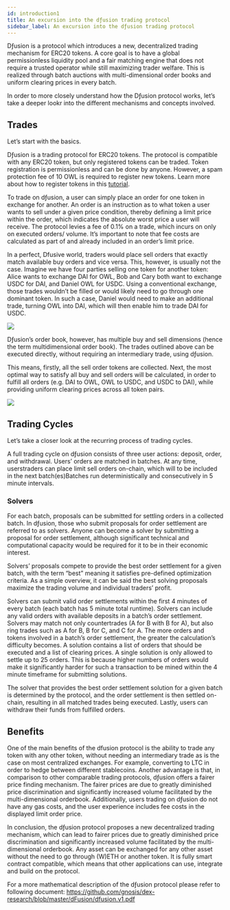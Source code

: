 ```yaml
---
id: introduction1
title: An excursion into the dƒusion trading protocol
sidebar_label: An excursion into the dƒusion trading protocol
---
```

Dƒusion is a protocol which introduces a new, decentralized trading mechanism for ERC20 tokens. A core goal is to have a global permissionless liquidity pool and a fair matching engine that does not require a trusted operator while still maximizing trader welfare. This is realized through batch auctions with multi-dimensional order books and uniform clearing prices in every batch. 

In order to more closely understand how the Dƒusion protocol works, let’s take a deeper lookr into the different mechanisms and concepts involved. 

## Trades
 Let’s start with the basics. 

Dƒusion is a trading protocol for ERC20 tokens. The protocol is compatible with any ERC20 token, but only registered tokens can be traded. Token registration is permissionless and can be done by anyone. However, a spam protection fee of 10 OWL is required to register new tokens. Learn more about how to register tokens in this <a href="addtoken1">tutorial</a>.

To trade on dƒusion, a user can simply place an order for one token in exchange for another. An order is an instruction as to what token a user wants to sell under a given price condition, thereby defining  a limit price within the order, which indicates the absolute worst price a user will receive.  The protocol levies a fee of 0.1% on a trade, which incurs on only on executed orders/ volume. It’s important to note that fee costs are calculated as part of and already included in an order’s limit price.

In a perfect, Dfusive world, traders would place sell orders that exactly match available buy orders and vice versa. This, however, is usually not the case. Imagine we have four parties selling one token for another token: Alice wants to exchange DAI for OWL, Bob and Cary both want to exchange USDC for DAI, and Daniel OWL for USDC. Using a conventional exchange, those trades wouldn’t be filled or would likely need to go through one dominant token. In such a case, Daniel would need to make an additional trade, turning OWL into DAI, which will then enable him to trade DAI for USDC. 

<img src="/img/orders.png">

Dƒusion’s order book, however, has multiple buy and sell dimensions (hence the term multidimensional order book). The trades outlined above can be executed directly, without requiring an intermediary trade, using dƒusion. 

This means, firstly, all the sell order tokens are collected. Next, the most optimal way to satisfy all buy and sell orders will be calculated, in order to fulfill all orders (e.g. DAI to OWL, OWL to USDC, and USDC to DAI), while providing uniform clearing prices across all token pairs.   

<img src="/img/ringtrade.png">

## Trading Cycles
Let’s take a closer look at the recurring process of trading cycles.

A full trading cycle on dƒusion consists of three user actions: deposit, order, and withdrawal.  Users’ orders are matched in batches. At any time, userstraders can place limit sell orders on-chain, which will to be included in the next batch(es)Batches run deterministically and consecutively in 5 minute intervals. 

### Solvers
For each batch, proposals can be submitted for settling orders in a collected batch. In dƒusion, those who submit proposals for order settlement are referred to as solvers. Anyone can become a solver by submitting a proposal for order settlement, although significant technical and computational capacity would be required for it to be in their economic interest.

Solvers’ proposals compete to provide the best order settlement for a given batch, with the term “best” meaning it satisfies pre-defined optimization criteria. As a simple overview, it can be said the best solving proposals maximize the trading volume and individual traders’ profit.

Solvers can submit valid order settlements within the first 4 minutes of every batch (each batch has 5 minute total runtime). Solvers can include any valid orders with available deposits in a batch’s order settlement. Solvers may match not only countertrades (A for B with B for A), but also ring trades such as A for B, B for C, and C for A. The more orders and tokens involved in a batch’s order settlement, the greater the calculation’s difficulty becomes. A solution contains a list of orders that should be executed and a list of clearing prices. A single solution is only allowed to settle up to 25 orders. This is because higher numbers of orders would make it significantly harder for such a transaction to be mined within the 4 minute timeframe for submitting solutions.

The solver that provides the best order settlement solution for a given batch is determined by the protocol, and the order settlement is then settled on-chain, resulting in all matched trades being executed. Lastly, users can withdraw their funds from fulfilled orders. 

## Benefits

One of the main benefits of the dfusion protocol is the ability to trade any token with any other token, without needing an intermediary trade as is the case on most centralized exchanges. For example, converting to LTC in order to hedge between different stablecoins. 
Another advantage is that, in comparison to other comparable trading protocols, dƒusion offers a fairer price finding mechanism. The fairer prices are due to greatly diminished price discrimination and significantly increased volume facilitated by the multi-dimensional orderbook. 
Additionally, users trading on dƒusion do not have any gas costs, and the user experience includes fee costs in the displayed limit order price. 


In conclusion, the dƒusion protocol proposes a new decentralized trading mechanism, which can lead to fairer prices due to greatly diminished price discrimination and significantly increased volume facilitated by the multi-dimensional orderbook. Any asset can be exchanged for any other asset without the need to go through (W)ETH or another token. It is fully smart contract compatible, which means that other applications can use,  integrate and build on the protocol.


For a more mathematical description of the dƒusion protocol please refer to following document: https://github.com/gnosis/dex-research/blob/master/dFusion/dfusion.v1.pdf




